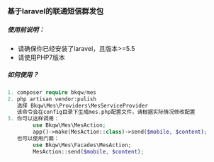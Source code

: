 ### 基于laravel的联通短信群发包
##### 使用前说明：
- 请确保你已经安装了laravel，且版本>=5.5
- 请使用PHP7版本


##### 如何使用？
```php
1. composer require bkqw/mes
2. php artisan vendor:pulish 
   选择 Bkqw\Mes\Providers\MesServiceProvider 
   该命令会在config目录下生成mes.php配置文件，请根据实际情况修改配置
3. 你可以这样调用： 
        use Bkqw\Mes\MesAction;
        app()->make(MesAction::class)->send($mobile, $content);
   也可以使用门面：
        use Bkqw\Mes\Facades\MesAction; 
        MesAction::send($mobile, $content);        
```